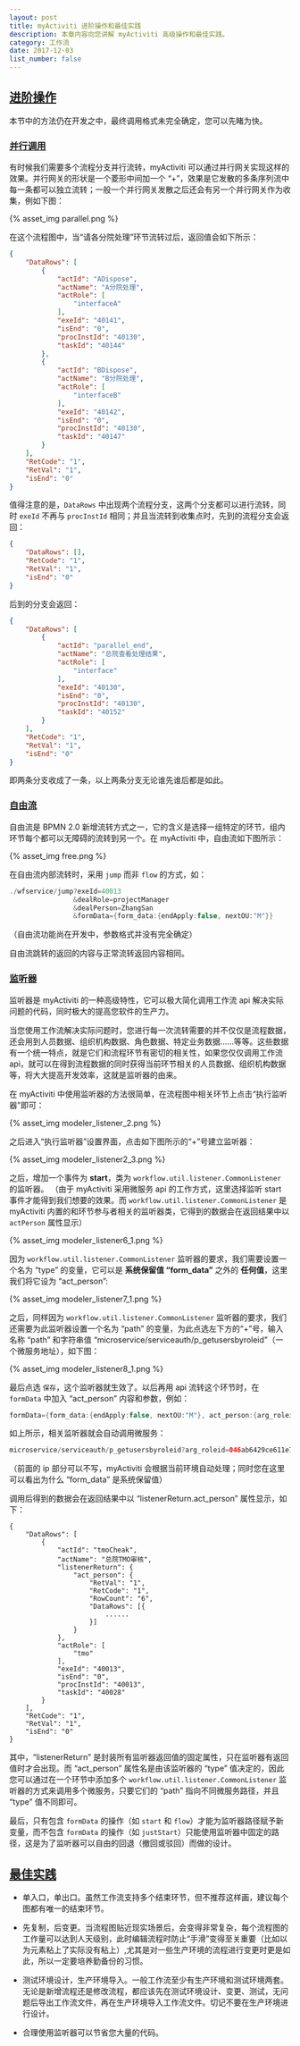 ```yaml
---
layout: post
title: myActiviti 进阶操作和最佳实践
description: 本章内容向您讲解 myActiviti 高级操作和最佳实践。
category: 工作流
date: 2017-12-03
list_number: false
---
```


## [进阶操作](#进阶操作)
本节中的方法仍在开发之中，最终调用格式未完全确定，您可以先睹为快。

### [并行调用](#并行调用)
有时候我们需要多个流程分支并行流转，myActiviti 可以通过并行网关实现这样的效果。并行网关的形状是一个菱形中间加一个 “+”，效果是它发散的多条序列流中每一条都可以独立流转；一般一个并行网关发散之后还会有另一个并行网关作为收集，例如下图：

{% asset_img parallel.png %}

在这个流程图中，当“请各分院处理”环节流转过后，返回值会如下所示：

```json
{
    "DataRows": [
        {
            "actId": "ADispose",
            "actName": "A分院处理",
            "actRole": [
                "interfaceA"
            ],
            "exeId": "40141",
            "isEnd": "0",
            "procInstId": "40130",
            "taskId": "40144"
        },
        {
            "actId": "BDispose",
            "actName": "B分院处理",
            "actRole": [
                "interfaceB"
            ],
            "exeId": "40142",
            "isEnd": "0",
            "procInstId": "40130",
            "taskId": "40147"
        }
    ],
    "RetCode": "1",
    "RetVal": "1",
    "isEnd": "0"
}
```

值得注意的是，`DataRows` 中出现两个流程分支，这两个分支都可以进行流转，同时 `exeId` 不再与 `procInstId` 相同；并且当流转到收集点时，先到的流程分支会返回：

```json
{
    "DataRows": [],
    "RetCode": "1",
    "RetVal": "1",
    "isEnd": "0"
}
```

后到的分支会返回：

```json
{
    "DataRows": [
        {
            "actId": "parallel_end",
            "actName": "总院查看处理结果",
            "actRole": [
                "interface"
            ],
            "exeId": "40130",
            "isEnd": "0",
            "procInstId": "40130",
            "taskId": "40152"
        }
    ],
    "RetCode": "1",
    "RetVal": "1",
    "isEnd": "0"
}
```

即两条分支收成了一条，以上两条分支无论谁先谁后都是如此。

### [自由流](#自由流)
自由流是 BPMN 2.0 新增流转方式之一，它的含义是选择一组特定的环节，组内环节每个都可以无障碍的流转到另一个。在 myActiviti 中，自由流如下图所示：

{% asset_img free.png %}

在自由流内部流转时，采用 `jump` 而非 `flow` 的方式，如：

```java
./wfservice/jump?exeId=40013
                &dealRole=projectManager
                &dealPerson=ZhangSan
                &formData={form_data:{endApply:false, nextOU:"M"}}
```
（自由流功能尚在开发中，参数格式并没有完全确定）

自由流跳转的返回的内容与正常流转返回内容相同。

### [监听器](#监听器)
监听器是 myActiviti 的一种高级特性，它可以极大简化调用工作流 api 解决实际问题的代码，同时极大的提高您软件的生产力。

当您使用工作流解决实际问题时，您进行每一次流转需要的并不仅仅是流程数据，还会用到人员数据、组织机构数据、角色数据、特定业务数据……等等。这些数据有一个统一特点，就是它们和流程环节有密切的相关性，如果您仅仅调用工作流 api，就可以在得到流程数据的同时获得当前环节相关的人员数据、组织机构数据等，将大大提高开发效率，这就是监听器的由来。

在 myActiviti 中使用监听器的方法很简单，在流程图中相关环节上点击“执行监听器”即可：

{% asset_img modeler_listener_2.png %}

之后进入“执行监听器”设置界面，点击如下图所示的“+”号建立监听器：

{% asset_img modeler_listener2_3.png %}

之后，增加一个事件为 <b>start</b>，类为 `workflow.util.listener.CommonListener` 的监听器。
（由于 myActiviti 采用微服务 api 的工作方式，这里选择监听 start 事件才能得到我们想要的效果。而 `workflow.util.listener.CommonListener` 是 myActiviti 内置的和环节参与者相关的监听器类，它得到的数据会在返回结果中以 `actPerson` 属性显示）

{% asset_img modeler_listener6_1.png %}

因为 `workflow.util.listener.CommonListener` 监听器的要求，我们需要设置一个名为 “type” 的变量，它可以是 <b>系统保留值 “form_data”</b> 之外的 <b>任何值</b>，这里我们将它设为 “act_person”:

{% asset_img modeler_listener7_1.png %}

之后，同样因为 `workflow.util.listener.CommonListener` 监听器的要求，我们还需要为此监听器设置一个名为 “path” 的变量，为此点选左下方的“+”号，输入名称 “path” 和字符串值 “microservice/serviceauth/p_getusersbyroleid”（一个微服务地址），如下图：

{% asset_img modeler_listener8_1.png %}

最后点选 `保存`，这个监听器就生效了。以后再用 api 流转这个环节时，在 `formData` 中加入 “act_person” 内容和参数，例如：

```java
formData={form_data:{endApply:false, nextOU:"M"}, act_person:{arg_roleid:"046ab6429ce611e7ad99008cfa042288"}}
```

如上所示，相关监听器就会自动调用微服务：

```java
microservice/serviceauth/p_getusersbyroleid?arg_roleid=046ab6429ce611e7ad99008cfa042288
```
（前面的 ip 部分可以不写，myActiviti 会根据当前环境自动处理；同时您在这里可以看出为什么 “form_data” 是系统保留值）

调用后得到的数据会在返回结果中以 “listenerReturn.act_person” 属性显示，如下：

```
{
    "DataRows": [
        {
            "actId": "tmoCheak",
            "actName": "总院TMO审核",
            "listenerReturn": {
                "act_person": {
                    "RetVal": "1",
                    "RetCode": "1",
                    "RowCount": "6",
                    "DataRows": [{
                        ......
                    }]
                }
            },
            "actRole": [
                "tmo"
            ],
            "exeId": "40013",
            "isEnd": "0",
            "procInstId": "40013",
            "taskId": "40028"
        }
    ],
    "RetCode": "1",
    "RetVal": "1",
    "isEnd": "0"
}
```

其中，“listenerReturn” 是封装所有监听器返回值的固定属性，只在监听器有返回值时才会出现。而 “act_person” 属性名是由该监听器的 “type” 值决定的，因此您可以通过在一个环节中添加多个 `workflow.util.listener.CommonListener` 监听器的方式来调用多个微服务，只要它们的 “path” 指向不同微服务路径，并且 “type” 值不同即可。

最后，只有包含 `formData` 的操作（如 `start` 和 `flow`）才能为监听器路径赋予新变量，而不包含 `formData` 的操作（如 `justStart`）只能使用监听器中固定的路径，这是为了监听器可以自由的回退（撤回或驳回）而做的设计。

## [最佳实践](#最佳实践)
- 单入口，单出口。虽然工作流支持多个结束环节，但不推荐这样画，建议每个图都有唯一的结束环节。

- 先复制，后变更。当流程图贴近现实场景后，会变得非常复杂，每个流程图的工作量可以达到人天级别，此时编辑流程时防止“手滑”变得至关重要（比如以为元素粘上了实际没有粘上）,尤其是对一些生产环境的流程进行变更时更是如此，所以一定要培养勤备份的习惯。

- 测试环境设计，生产环境导入。一般工作流至少有生产环境和测试环境两套。无论是新增流程还是修改流程，都应该先在测试环境设计、变更、测试，无问题后导出工作流文件，再在生产环境导入工作流文件。切记不要在生产环境进行设计。

- 合理使用监听器可以节省您大量的代码。